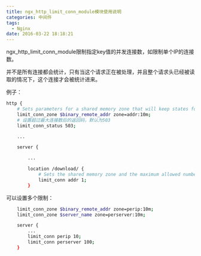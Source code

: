```yaml
---
title: ngx_http_limit_conn_module模块使用说明
categories: 中间件
tags:
  - Nginx
date: 2016-03-22 18:18:21
---
```



ngx_http_limit_conn_module限制指定key值的并发连接数，如限制单个IP的连接数。

并不是所有连接都会统计，只有当这个请求正在被处理，并且整个请求头已经被读取的情况下，这个连接才会被统计进来。

例子：
```bash
http {
    # Sets parameters for a shared memory zone that will keep states for various keys. 
    limit_conn_zone $binary_remote_addr zone=addr:10m;
    # 设置超过最大连接数后的返回码，默认为503
    limit_conn_status 503;

    ...

    server {

        ...

        location /download/ {
            # Sets the shared memory zone and the maximum allowed number of connections for a given key value
            limit_conn addr 1;
        }
```

<!-- more -->

可以设置多个限制：
```bash
    limit_conn_zone $binary_remote_addr zone=perip:10m;
    limit_conn_zone $server_name zone=perserver:10m;

    server {
        ...
        limit_conn perip 10;
        limit_conn perserver 100;
    }
```
